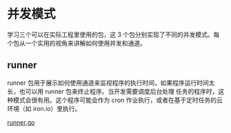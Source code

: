 # 并发模式

学习三个可以在实际工程里使用的包，这 3 个包分别实现了不同的并发模式。每个包从一个实用的视角来讲解如何使用并发和通道。

## runner

runner 包用于展示如何使用通道来监视程序的执行时间，如果程序运行时间太长，也可以用 runner 包来终止程序。当开发需要调度后台处理
任务的程序时，这种模式会很有用。这个程序可能会作为 cron 作业执行，或者在基于定时任务的云环境（如 iron.io）里执行。

[runner.go](runner.go)
